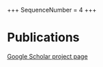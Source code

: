 +++
SequenceNumber = 4
+++

# Publications

[Google Scholar project page](https://scholar.google.com/citations?user=ueMcfOcAAAAJ)